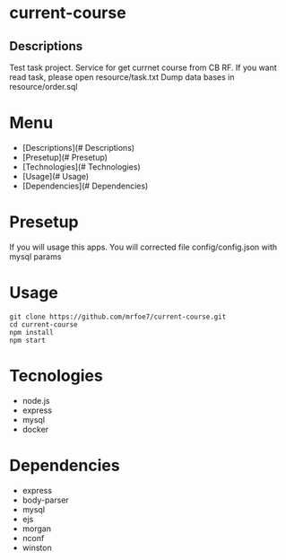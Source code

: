 current-course
=======================

## Descriptions
Test task project. Service for get currnet course from CB RF.
If you want read task, please open resource/task.txt
Dump data bases in resource/order.sql

# Menu

- [Descriptions](# Descriptions)
- [Presetup](# Presetup)
- [Technologies](# Technologies)
- [Usage](# Usage)
- [Dependencies](# Dependencies)

# Presetup

If you will usage this apps. You will corrected file config/config.json with mysql params

# Usage

```
git clone https://github.com/mrfoe7/current-course.git
cd current-course
npm install
npm start
```

# Tecnologies

* node.js
* express
* mysql
* docker


# Dependencies

* express
* body-parser
* mysql
* ejs
* morgan
* nconf
* winston
